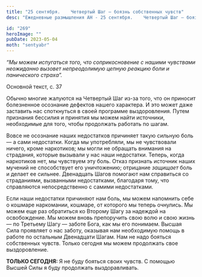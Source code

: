 ```yaml
---
title: "25 сентября.    Четвертый Шаг — боязнь собственных чувств"
desc: "Ежедневные размышления АН - 25 сентября.    Четвертый Шаг — боязнь собственных чувств"

id: "269"
heroImage: ""
pubDate: 2023-05-04
moth: "sentyabr"
---
```


_“Мы можем испугаться того, что соприкосновение с нашими чувствами неожиданно
вызовет непреодолимую цепную реакцию боли и панического страха”._

Основной текст, с. 37

Обычно многие жалуются на Четвертый Шаг из-за того, что он приносит
болезненное осознание дефектов нашего характера. И это может даже заставить
нас споткнуться в своей программе выздоровления. Путем признания бессилия и
принятия мы можем найти источники, необходимые для того, чтобы продолжать
работать по шагам.

Вовсе не осознание наших недостатков причиняет такую сильную боль — а сами
недостатки. Когда мы употребляли, мы не чувствовали ничего, кроме наркотиков;
мы могли не обращать внимания на страдания, которые вызывали у нас наши
недостатки. Теперь, когда наркотиков нет, мы чувствуем эту боль. Отказ
признать источник наших мучений не способствует его уничтожению; отрицание
_защищает_ боль и делает ее сильнее. Двенадцать Шагов помогают нам справиться
со страданиями, вызванными недостатками, благодаря тому, что справляются
непосредственно с самими недостатками.

Если наши недостатки причиняют нам боль, мы можем напомнить себе о кошмаре
наркомании, кошмаре, от которого мы теперь очнулись. Мы можем еще раз
обратиться ко Второму Шагу за надеждой на освобождение. Мы можем вновь
препоручить свою волю и свою жизнь — по Третьему Шагу — заботе Бога, как мы
его понимаем. Высшая Сила проявляет о нас заботу, оказывая нам необходимую
помощь в работе по остальным Двенадцати Шагам. Нам не надо бояться собственных
чувств. Только сегодня мы можем продолжать свое выздоровление.

**ТОЛЬКО СЕГОДНЯ:** Я не буду бояться своих чувств. С помощью Высшей Силы я
буду продолжать выздоравливать.
